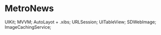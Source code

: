 # MetroNews

UIKit;
MVVM;
AutoLayot + .xibs;
URLSession;
UITableView;
SDWebImage;
ImageCachingService;
